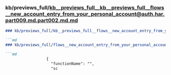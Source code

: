 ### kb/previews_full/kb__previews_full__kb__previews_full__flows__new_account_entry_from_your_personal_account@auth.har.part009.md.part002.md.md

```md
### kb/previews_full/kb__previews_full__flows__new_account_entry_from_your_personal_account@auth.har.part009.md.part002.md

```md
### kb/previews_full/flows__new_account_entry_from_your_personal_account@auth.har.part009.md (part 002)

```md
                  {
                    "functionName": "",
                    "sc
```

```

```

```
